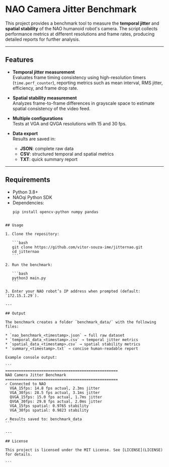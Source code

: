 # NAO Camera Jitter Benchmark

This project provides a benchmark tool to measure the **temporal jitter** and **spatial stability** of the NAO humanoid robot's camera. The script collects performance metrics at different resolutions and frame rates, producing detailed reports for further analysis.

---

## Features

- **Temporal jitter measurement**  
  Evaluates frame timing consistency using high-resolution timers (`time.perf_counter`), reporting metrics such as mean interval, RMS jitter, efficiency, and frame drop rate.

- **Spatial stability measurement**  
  Analyzes frame-to-frame differences in grayscale space to estimate spatial consistency of the video feed.

- **Multiple configurations**  
  Tests at VGA and QVGA resolutions with 15 and 30 fps.

- **Data export**  
  Results are saved in:
  - **JSON**: complete raw data  
  - **CSV**: structured temporal and spatial metrics  
  - **TXT**: quick summary report  

---

## Requirements

- Python 3.8+  
- NAOqi Python SDK  
- Dependencies:
  ```bash
  pip install opencv-python numpy pandas
````

## Usage

1. Clone the repository:

   ```bash
   git clone https://github.com/vitor-souza-ime/jitternao.git
   cd jitternao
   ```

2. Run the benchmark:

   ```bash
   python3 main.py
   ```

3. Enter your NAO robot’s IP address when prompted (default: `172.15.1.29`).

---

## Output

The benchmark creates a folder `benchmark_data/` with the following files:

* `nao_benchmark_<timestamp>.json` → full raw dataset
* `temporal_data_<timestamp>.csv` → temporal jitter metrics
* `spatial_data_<timestamp>.csv` → spatial stability metrics
* `summary_<timestamp>.txt` → concise human-readable report

Example console output:

```
==================================================
NAO Camera Jitter Benchmark
==================================================
✓ Connected to NAO
  VGA_15fps: 14.8 fps actual, 2.3ms jitter
  VGA_30fps: 28.5 fps actual, 3.1ms jitter
  QVGA_15fps: 15.0 fps actual, 1.7ms jitter
  QVGA_30fps: 29.8 fps actual, 2.0ms jitter
  VGA_15fps spatial: 0.9765 stability
  VGA_30fps spatial: 0.9823 stability

✓ Results saved to: benchmark_data
```

---

## License

This project is licensed under the MIT License. See [LICENSE](LICENSE) for details.

```

